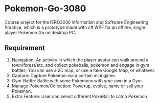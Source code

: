 # Pokemon-Go-3080
Course project for the IERG3080 Information and Software Engineering Practice, which is a prototype made with c# WPF for an offline, single player Pokemon Go on desktop PC.
## Requirement
<ol>
  <li> Navigation: An activity in which the player avatar can walk around a town/forest/etc. and collect pokeballs, pokemon and engage in gym battles;
You can use a 2D map, or use a fake Google Map, or whatever.</li>
  <li> Capture: Capture Pokemon via a certain mini game.</li>
  <li> Gym-Battle: Battle with some Pokemons with your own in a Gym.</li>
  <li> Manage Pokemon/Collection: Powerup, evolve, name or sell your Pokemon.</li>
  <li> Extra Feature: User can select different PokeBall to catch Pokemon.</li>
</ol>
